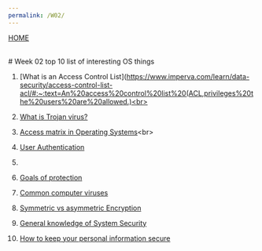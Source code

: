 ```yaml
---
permalink: /W02/
---
```

[HOME](../)

<br>
# Week 02 top 10 list of interesting OS things

1. [What is an Access Control List](https://www.imperva.com/learn/data-security/access-control-list-acl/#:~:text=An%20access%20control%20list%20(ACL,privileges%20the%20users%20are%20allowed.)<br>

 2. [What is Trojan virus?](https://www.kaspersky.com/resource-center/threats/trojans)<br>
 
 3. [Access matrix in Operating Systems](https://www.geeksforgeeks.org/access-matrix-in-operating-system/#:~:text=Access%20Matrix%20is%20a%20security%20model%20of%20protection%20state%20in%20computer%20system.&text=Access%20matrix%20is%20used%20to,domains%20and%20columns%20represent%20objects.)<br>

 
 4. [User Authentication](https://www.cs.unibo.it/~babaoglu/courses/security/lucidi/pdf/passwd.pdf)<br>
 
 
 5. 

 
 6. [Goals of protection](https://ecestudy.files.wordpress.com/2015/11/unit5_part_1.pdf)<br>

 
 7. [Common computer viruses](https://hightouchtechnologies.com/9-common-types-of-computer-viruses/)

 
 8. [Symmetric vs asymmetric Encryption](https://sectigostore.com/blog/5-differences-between-symmetric-vs-asymmetric-encryption/)<br>

 
 9. [General knowledge of System Security](https://www.geeksforgeeks.org/system-security/)
 
 
 10. [How to keep your personal information secure](https://www.consumer.ftc.gov/articles/0272-how-keep-your-personal-information-secure)<br>
 
